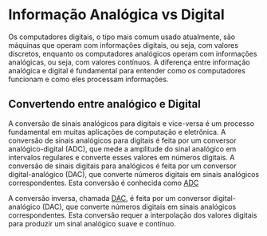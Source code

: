# Informação Analógica vs Digital
Os computadores digitais, o tipo mais comum usado atualmente,  são máquinas que operam com informações digitais, ou seja, com valores discretos, enquanto os computadores analógicos operam com informações analógicas, ou seja, com valores contínuos. A diferença entre informação analógica e digital é fundamental para entender como os computadores funcionam e como eles processam informações.
## Convertendo entre analógico e Digital
A conversão de sinais analógicos para digitais e vice-versa é um processo fundamental em muitas aplicações de computação e eletrônica. A conversão de sinais analógicos para digitais é feita por um conversor analógico-digital (ADC), que mede a amplitude do sinal analógico em intervalos regulares e converte esses valores em números digitais. A conversão de sinais digitais para analógicos é feita por um conversor digital-analógico (DAC), que converte números digitais em sinais analógicos correspondentes. Esta conversão é conhecida como 
[ADC](https://en.wikipedia.org/wiki/Analog-to-digital_converter) 
 
A conversão inversa, chamada [DAC](https://en.wikipedia.org/wiki/Digital-to-analog_converter), é feita por um conversor digital-analógico (DAC), que converte números digitais em sinais analógicos correspondentes. Esta conversão requer a interpolação dos valores digitais para produzir um sinal analógico suave e contínuo.
